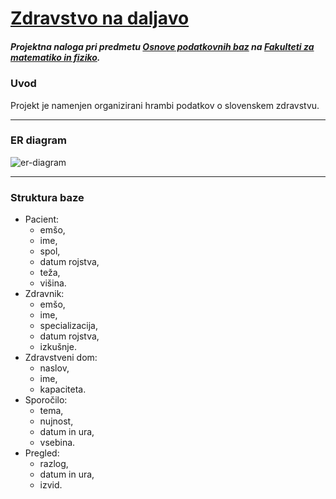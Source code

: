 # [Zdravstvo na daljavo](https://github.com/matejbolta/zdravstvo-na-daljavo)

##### Projektna naloga pri predmetu [Osnove podatkovnih baz](https://github.com/jaanos/OPB) na __[Fakulteti za matematiko in fiziko](https://www.fmf.uni-lj.si/si/)__.

### Uvod
Projekt je namenjen organizirani hrambi podatkov o slovenskem zdravstvu.

***
### ER diagram

![er-diagram](https://user-images.githubusercontent.com/49908672/161862951-b9116dcd-45da-4d7f-8b40-cd1fe8736ef9.jpg)

***

### Struktura baze

* Pacient:
  * emšo,
  * ime,
  * spol,
  * datum rojstva,
  * teža,
  * višina.
* Zdravnik:
  * emšo,
  * ime,
  * specializacija,
  * datum rojstva,
  * izkušnje.
* Zdravstveni dom:
  * naslov,
  * ime,
  * kapaciteta.
* Sporočilo:
  * tema,
  * nujnost,
  * datum in ura,
  * vsebina.
* Pregled:
  * razlog,
  * datum in ura,
  * izvid.
